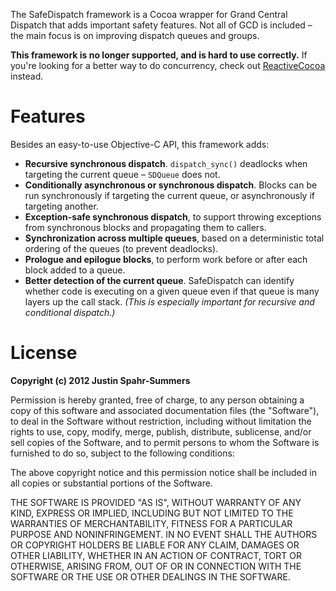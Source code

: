 The SafeDispatch framework is a Cocoa wrapper for Grand Central Dispatch that adds important safety features. Not all of GCD is included – the main focus is on improving dispatch queues and groups.

**This framework is no longer supported, and is hard to use correctly.** If
you're looking for a better way to do concurrency, check out
[ReactiveCocoa](https://github.com/github/ReactiveCocoa) instead.

# Features

Besides an easy-to-use Objective-C API, this framework adds:

 * **Recursive synchronous dispatch**. `dispatch_sync()` deadlocks when targeting the current queue – `SDQueue` does not.
 * **Conditionally asynchronous or synchronous dispatch**. Blocks can be run synchronously if targeting the current queue, or asynchronously if targeting another.
 * **Exception-safe synchronous dispatch**, to support throwing exceptions from synchronous blocks and propagating them to callers.
 * **Synchronization across multiple queues**, based on a deterministic total ordering of the queues (to prevent deadlocks).
 * **Prologue and epilogue blocks**, to perform work before or after each block added to a queue.
 * **Better detection of the current queue**. SafeDispatch can identify whether code is executing on a given queue even if that queue is many layers up the call stack. _(This is especially important for recursive and conditional dispatch.)_

# License

**Copyright (c) 2012 Justin Spahr-Summers**

Permission is hereby granted, free of charge, to any person obtaining a copy of this software and associated documentation files (the "Software"), to deal in the Software without restriction, including without limitation the rights to use, copy, modify, merge, publish, distribute, sublicense, and/or sell copies of the Software, and to permit persons to whom the Software is furnished to do so, subject to the following conditions:

The above copyright notice and this permission notice shall be included in all copies or substantial portions of the Software.

THE SOFTWARE IS PROVIDED "AS IS", WITHOUT WARRANTY OF ANY KIND, EXPRESS OR IMPLIED, INCLUDING BUT NOT LIMITED TO THE WARRANTIES OF MERCHANTABILITY, FITNESS FOR A PARTICULAR PURPOSE AND NONINFRINGEMENT. IN NO EVENT SHALL THE AUTHORS OR COPYRIGHT HOLDERS BE LIABLE FOR ANY CLAIM, DAMAGES OR OTHER LIABILITY, WHETHER IN AN ACTION OF CONTRACT, TORT OR OTHERWISE, ARISING FROM, OUT OF OR IN CONNECTION WITH THE SOFTWARE OR THE USE OR OTHER DEALINGS IN THE SOFTWARE.
